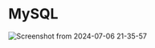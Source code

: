 # MySQL
![Screenshot from 2024-07-06 21-35-57](https://github.com/sanjay9616/MySQL/assets/87460579/f8c1d3fa-102f-496a-81ad-1f369871e671)
